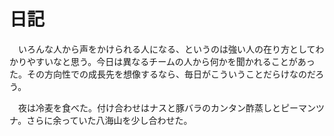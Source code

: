 # 日記

　いろんな人から声をかけられる人になる、というのは強い人の在り方としてわかりやすいなと思う。今日は異なるチームの人から何かを聞かれることがあった。その方向性での成長先を想像するなら、毎日がこういうことだらけなのだろう。

　夜は冷麦を食べた。付け合わせはナスと豚バラのカンタン酢蒸しとピーマンツナ。さらに余っていた八海山を少し合わせた。
